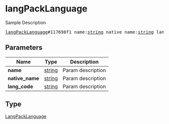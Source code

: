 # langPackLanguage

Sample Description

<pre>
<a href="../constructor/langPackLanguage.md">langPackLanguage</a>#117698f1 name:<a href="../type/string.md">string</a> native_name:<a href="../type/string.md">string</a> lang_code:<a href="../type/string.md">string</a> = <a href="../type/LangPackLanguage.md">LangPackLanguage</a>;
</pre>
## Parameters

| Name | Type | Description |
|------|:----:|-------------|
| **name** | <a href="../type/string.md">string</a> | Param description |
| **native_name** | <a href="../type/string.md">string</a> | Param description |
| **lang_code** | <a href="../type/string.md">string</a> | Param description |

## Type

<a href="../type/LangPackLanguage.md">LangPackLanguage</a>
